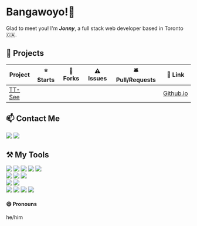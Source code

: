 # Bangawoyo!👋
Glad to meet you! I'm ***Jonny***, a full stack web developer based in Toronto 🇨🇦.

## 🚀 Projects
| Project | ⭐ Starts | 🍴 Forks | ⚠️ Issues | 🛎️ Pull/Requests | 🔗 Link |
|---|:-:|:-:|:-:|:-:|:-:|
| [TT-See](https://github.com/jodoubleny/tt-see) |  |  |  |  | [Github.io](https://jodoubleny.github.io/tt-see) |

## 📫 Contact Me
[![](https://img.shields.io/badge/parkqm@gmail.com-EA4335?logo=gmail&style=for-the-badge&logoColor=white)](mailto:parkqm@gmail.com) 
[![](https://img.shields.io/badge/jonnypark-0A66C2?logo=linkedin&style=for-the-badge&logoColor=white)](https://www.linkedin.com/in/jonnypark)

## ⚒️ My Tools
[![](https://img.shields.io/badge/JavaScript-F7DF1E?logo=javascript&style=for-the-badge&logoColor=333333)](https://www.ecma-international.org/technical-committees/tc39/)
[![](https://img.shields.io/badge/TypeScript-3178C6?logo=typescript&style=for-the-badge&logoColor=white)](https://www.typescriptlang.org/)
[![](https://img.shields.io/badge/Node.js-339933?logo=nodedotjs&style=for-the-badge&logoColor=white)](https://nodejs.org/)
[![](https://img.shields.io/badge/Express-000000?logo=express&style=for-the-badge&logoColor=white)](https://expressjs.com/)
[![](https://img.shields.io/badge/MongoDB-47A248?logo=mongodb&style=for-the-badge&logoColor=white)](https://www.mongodb.com/)  
[![](https://img.shields.io/badge/React-61DAFB?logo=react&style=for-the-badge&logoColor=333333)](https://reactjs.org/)
[![](https://img.shields.io/badge/Redux-764ABC?logo=redux&style=for-the-badge&logoColor=white)](https://redux.js.org/)
[![](https://img.shields.io/badge/Vite-646CFF?logo=vite&style=for-the-badge&logoColor=white)](https://vitejs.dev/)  
[![](https://img.shields.io/badge/C%23-239120?logo=csharp&style=for-the-badge&logoColor=white)](https://learn.microsoft.com/en-us/dotnet/csharp/)
[![](https://img.shields.io/badge/ASP.NET-512BD4?logo=dotnet&style=for-the-badge&logoColor=white)](https://dotnet.microsoft.com/apps/aspnet)  
[![](https://img.shields.io/badge/HTML5-E34F26?logo=html5&style=for-the-badge&logoColor=white)](https://whatwg.org/)
[![](https://img.shields.io/badge/CSS3-1572B6?logo=css3&style=for-the-badge&logoColor=white)](https://www.w3.org/Style/CSS/Overview.en.html)
[![](https://img.shields.io/badge/Sass-CC6699?logo=sass&style=for-the-badge&logoColor=white)](https://sass-lang.com/)
[![](https://img.shields.io/badge/Tailwind_CSS-06B6D4?logo=tailwindcss&style=for-the-badge&logoColor=white)](https://tailwindcss.com/)

#### 😄 Pronouns
he/him
